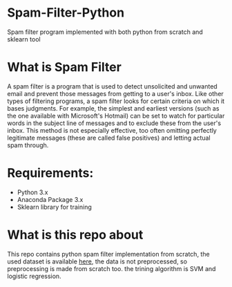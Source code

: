 # Spam-Filter-Python
Spam filter program implemented with both python from scratch and sklearn tool


# What is Spam Filter
A spam filter is a program that is used to detect unsolicited and unwanted email and prevent those messages from getting to a user's inbox. Like other types of filtering programs, a spam filter looks for certain criteria on which it bases judgments. For example, the simplest and earliest versions (such as the one available with Microsoft's Hotmail) can be set to watch for particular words in the subject line of messages and to exclude these from the user's inbox. This method is not especially effective, too often omitting perfectly legitimate messages (these are called false positives) and letting actual spam through.


# Requirements:
* Python 3.x
* Anaconda Package 3.x
* Sklearn library for training


# What is this repo about 
This repo contains python spam filter implementation from scratch, the used dataset is available [here](http://www.aueb.gr/users/ion/data/lingspam_public.tar.gz), the data is not preprocessed, so preprocessing is made from scratch too. the trining algorithm is SVM and logistic regression.
